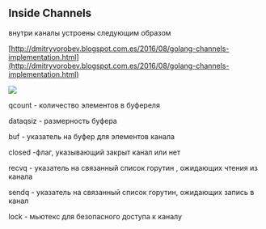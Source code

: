 ## Inside Channels

внутри каналы устроены следующим образом



[http://dmitryvorobev.blogspot.com.es/2016/08/golang-channels-implementation.html](http://dmitryvorobev.blogspot.com.es/2016/08/golang-channels-implementation.html)



![](https://d33ypg4xwx0n86.cloudfront.net/direct?url=https%3A%2F%2Fhabrastorage.org%2Ffiles%2F483%2F025%2F741%2F48302574178048caac81c816f9e37238.png&resize=w640)

qcount - количество элементов в буфереля

dataqsiz -  размерность буфера

buf - указатель на буфер для элементов канала

closed -флаг, указывающий закрыт канал или нет

recvq - указатель на связанный список горутин , ожидающих чтения из канала

sendq - указатель на связанный список горутин, ожидающих запись в канал

lock - мьютекс для безопасного доступа к каналу



